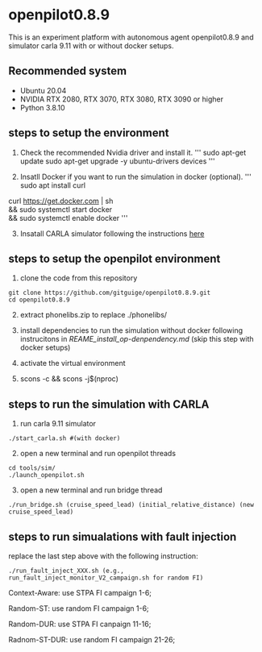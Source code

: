 # openpilot0.8.9
This is an experiment platform with autonomous agent openpilot0.8.9 and simulator carla 9.11 with or without docker setups.

## Recommended system
* Ubuntu 20.04
* NVIDIA RTX 2080, RTX 3070, RTX 3080, RTX 3090 or higher
* Python 3.8.10

## steps to setup the environment
1. Check the recommended Nvidia driver and install it.
'''
sudo apt-get update
sudo apt-get upgrade -y
ubuntu-drivers devices
'''

2. Insatll Docker if you want to run the simulation in docker (optional).
'''
sudo apt install curl

curl https://get.docker.com | sh \
&& sudo systemctl start docker \
&& sudo systemctl enable docker
'''

3. Insatall CARLA simulator following the instructions [here](http://carla.readthedocs.io/en/0.9.11/start_quickstart/)

## steps to setup the openpilot environment
1. clone the code from this repository
```
git clone https://github.com/gitguige/openpilot0.8.9.git
cd openpilot0.8.9
```

2. extract phonelibs.zip to replace ./phonelibs/

3. install dependencies to run the simulation without docker following instrucitons in *REAME_install_op-denpendency.md* (skip this step with docker setups)

4. activate the virtual environment 

5. scons -c && scons -j$(nproc)


## steps to run the simulation with CARLA
1. run carla 9.11 simulator
```
./start_carla.sh #(with docker)
```

2. open a new terminal and run openpilot threads
```
cd tools/sim/ 
./launch_openpilot.sh 
```

3. open a new terminal and run bridge thread
```
./run_bridge.sh (cruise_speed_lead) (initial_relative_distance) (new cruise_speed_lead)
```

## steps to run simualations with fault injection
replace the last step above with the following instruction:
```
./run_fault_inject_XXX.sh (e.g., run_fault_inject_monitor_V2_campaign.sh for random FI)
```
Context-Aware: use STPA FI campaign 1-6;

Random-ST: use random FI campaign 1-6;

Random-DUR: use STPA FI canpaign 11-16;

Radnom-ST-DUR: use random FI campaign 21-26;
